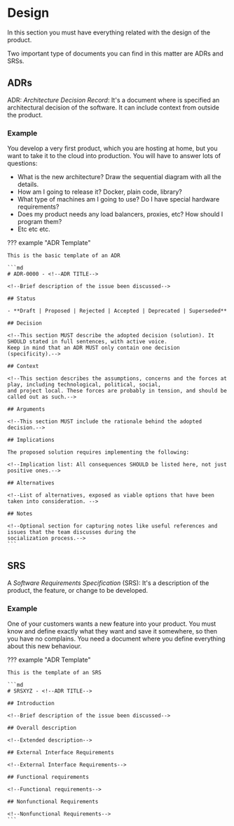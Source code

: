 # Design

In this section you must have everything related with the design of the product.

Two important type of documents you can find in this matter are ADRs and SRSs.

## ADRs

ADR: _Architecture Decision Record_: It's a document where is specified an
architectural decision of the software.
It can include context from outside the product.

### Example

You develop a very first product, which you are hosting at home,
but you want to take it to the cloud into production.
You will have to answer lots of questions:

- What is the new architecture? Draw the sequential diagram with all the details.
- How am I going to release it? Docker, plain code, library?
- What type of machines am I going to use? Do I have special hardware requirements?
- Does my product needs any load balancers, proxies, etc? How should I program them?
- Etc etc etc.

??? example "ADR Template"

    This is the basic template of an ADR

    ```md
    # ADR-0000 - <!--ADR TITLE-->

    <!--Brief description of the issue been discussed-->

    ## Status

    - **Draft | Proposed | Rejected | Accepted | Deprecated | Superseded**

    ## Decision

    <!--This section MUST describe the adopted decision (solution). It SHOULD stated in full sentences, with active voice.
    Keep in mind that an ADR MUST only contain one decision (specificity).-->

    ## Context

    <!--This section describes the assumptions, concerns and the forces at play, including technological, political, social,
    and project local. These forces are probably in tension, and should be called out as such.-->

    ## Arguments

    <!--This section MUST include the rationale behind the adopted decision.-->

    ## Implications

    The proposed solution requires implementing the following:

    <!--Implication list: All consequences SHOULD be listed here, not just positive ones.-->

    ## Alternatives

    <!--List of alternatives, exposed as viable options that have been taken into consideration. -->

    ## Notes

    <!--Optional section for capturing notes like useful references and issues that the team discusses during the
    socialization process.-->
    ```

## SRS

A _Software Requirements Specification_ (SRS): It's a description of the product,
the feature, or change to be developed.

### Example

One of your customers wants a new feature into your product.
You must know and define exactly what they want and save it somewhere,
so then you have no complains.
You need a document where you define everything
about this new behaviour.

??? example "ADR Template"

    This is the template of an SRS

    ```md
    # SRSXYZ - <!--ADR TITLE-->

    ## Introduction

    <!--Brief description of the issue been discussed-->

    ## Overall description

    <!--Extended description-->

    ## External Interface Requirements

    <!--External Interface Requirements-->

    ## Functional requirements

    <!--Functional requirements-->

    ## Nonfunctional Requirements

    <!--Nonfunctional Requirements-->
    ```
